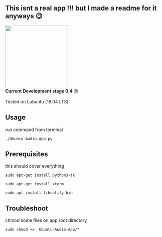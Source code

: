 ## This isnt a real app !!! but I made a readme for it anyways 😉
<img src="https://drive.google.com/uc?id=1dZ4ZPrwCtNvj5mPGV1OACUt4DAI4EVBK" width="auto" height="200"/>
<br>
 <strong>Current Development stage 0.4 </strong> 😔
<br>
<br>
Tested on Lubuntu (16.04 LTS)
<br>

## Usage

run command from terminal
```
./Ubuntu-Audio-App.py
```

## Prerequisites

this should cover everything
```
sudo apt-get install python3-tk
```
```
sudo apt-get install xterm
```
```
sudo apt install libnotify-bin
```

## Troubleshoot

chmod some files on app root directory
```
sudo chmod +x  Ubuntu-Audio-App/*
```

